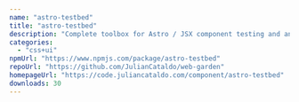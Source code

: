 ```yaml
---
name: "astro-testbed"
title: "astro-testbed"
description: "Complete toolbox for Astro / JSX component testing and analysis.\nFor design systems, storybooks, local dev. isolation, documentation…\n"
categories:
  - "css+ui"
npmUrl: "https://www.npmjs.com/package/astro-testbed"
repoUrl: "https://github.com/JulianCataldo/web-garden"
homepageUrl: "https://code.juliancataldo.com/component/astro-testbed"
downloads: 30
---
```

